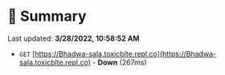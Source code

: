 # 📖 Summary
Last updated: **3/28/2022, 10:58:52 AM**

- `GET` [https://Bhadwa-sala.toxicblte.repl.co](https://Bhadwa-sala.toxicblte.repl.co) - **Down** (267ms)
